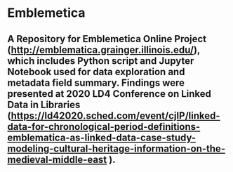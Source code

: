 # Emblemetica
## A Repository for Emblemetica Online Project (http://emblematica.grainger.illinois.edu/), which includes Python script and Jupyter Notebook used for data exploration and metadata field summary. Findings were presented at 2020 LD4 Conference on Linked Data in Libraries (https://ld42020.sched.com/event/cjIP/linked-data-for-chronological-period-definitions-emblematica-as-linked-data-case-study-modeling-cultural-heritage-information-on-the-medieval-middle-east ).
